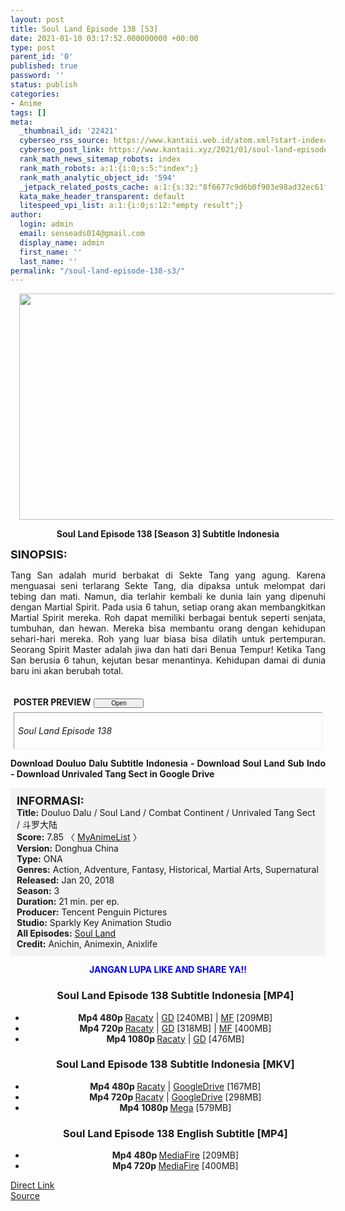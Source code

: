 ```yaml
---
layout: post
title: Soul Land Episode 138 [S3]
date: 2021-01-10 03:17:52.000000000 +00:00
type: post
parent_id: '0'
published: true
password: ''
status: publish
categories:
- Anime
tags: []
meta:
  _thumbnail_id: '22421'
  cyberseo_rss_source: https://www.kantaii.web.id/atom.xml?start-index=1&max-results=150
  cyberseo_post_link: https://www.kantaii.xyz/2021/01/soul-land-episode-138-s3.html
  rank_math_news_sitemap_robots: index
  rank_math_robots: a:1:{i:0;s:5:"index";}
  rank_math_analytic_object_id: '594'
  _jetpack_related_posts_cache: a:1:{s:32:"8f6677c9d6b0f903e98ad32ec61f8deb";a:2:{s:7:"expires";i:1650277623;s:7:"payload";a:0:{}}}
  kata_make_header_transparent: default
  litespeed_vpi_list: a:1:{i:0;s:12:"empty result";}
author:
  login: admin
  email: senseads014@gmail.com
  display_name: admin
  first_name: ''
  last_name: ''
permalink: "/soul-land-episode-138-s3/"
---
```

<div class="separator" style="clear: both; text-align: center;"><a href="https://1.bp.blogspot.com/-rOXQokO-Nuo/X_mIsscmH6I/AAAAAAAADnI/a_qmzJ8JOdEbRPhZzLJX2VB-0lTWJbgXgCLcBGAsYHQ/s1356/Soul%2BLand%2BEp%2B138%2Be.jpg" style="margin-left: 1em; margin-right: 1em;"><img border="0" data-original-height="767" data-original-width="1356" height="362" src="{{ site.baseurl }}/assets/2021/01/Soul%2BLand%2BEp%2B138%2Be.jpg" width="640" /></a></div>
<p>
<div style="text-align: center;"><b>Soul Land Episode 138 [Season 3] Subtitle Indonesia</b></p>
</div>
<p><b><span style="font-size: large;">SINOPSIS:</span></b>
<div style="text-align: justify;">Tang San adalah murid berbakat di Sekte Tang yang agung. Karena menguasai seni terlarang Sekte Tang, dia dipaksa untuk melompat dari tebing dan mati. Namun, dia terlahir kembali ke dunia lain yang dipenuhi dengan Martial Spirit. Pada usia 6 tahun, setiap orang akan membangkitkan Martial Spirit mereka. Roh dapat memiliki berbagai bentuk seperti senjata, tumbuhan, dan hewan. Mereka bisa membantu orang dengan kehidupan sehari-hari mereka. Roh yang luar biasa bisa dilatih untuk pertempuran. Seorang Spirit Master adalah jiwa dan hati dari Benua Tempur! Ketika Tang San berusia 6 tahun, kejutan besar menantinya. Kehidupan damai di dunia baru ini akan berubah total.</p>
<p><a name="more"></a>
<div>
<div style="margin: 5px;">
<div class="smallfont" style="margin-bottom: 2px;"><span style="font-weight: bold;"><br />POSTER PREVIEW</span><input onclick="if (this.parentNode.parentNode.getElementsByTagName('div')[1].getElementsByTagName('div')[0].style.display != '') { this.parentNode.parentNode.getElementsByTagName('div')[1].getElementsByTagName('div')[0].style.display = ''; this.innerText = ''; this.value = ' Close..'; } else { this.parentNode.parentNode.getElementsByTagName('div')[1].getElementsByTagName('div')[0].style.display = 'none'; this.innerText = ''; this.value = ' Clik Here'; }" style="font-size: 10px; margin: 5px; padding: 0px; width: 80px;" type="button" value="Open" /></div>
<div class="alt2" style="border: 1px inset; margin: 0px; padding: 6px;">
<div style="display: none;">
<div class="separator" style="clear: both; text-align: center;"><a href="https://1.bp.blogspot.com/-rOXQokO-Nuo/X_mIsscmH6I/AAAAAAAADnI/a_qmzJ8JOdEbRPhZzLJX2VB-0lTWJbgXgCLcBGAsYHQ/s1356/Soul%2BLand%2BEp%2B138%2Be.jpg" style="margin-left: 1em; margin-right: 1em;"><img border="0" data-original-height="767" data-original-width="1356" height="362" src="{{ site.baseurl }}/assets/2021/01/Soul%2BLand%2BEp%2B138%2Be.jpg" width="640" /></a></div>
<p>
<div class="separator" style="clear: both; text-align: center;"><a href="https://1.bp.blogspot.com/--rxAPqKn_2I/X_mIsdZuSMI/AAAAAAAADnE/qmXS8Xx1e9A-8Y2kAJm99CC3iwA6UwpbwCLcBGAsYHQ/s1360/Soul%2BLand%2BEp%2B138%2Bd.jpg" style="margin-left: 1em; margin-right: 1em;"><img border="0" data-original-height="767" data-original-width="1360" height="362" src="{{ site.baseurl }}/assets/2021/01/Soul%2BLand%2BEp%2B138%2Bd.jpg" width="640" /></a></div>
<p>
<div class="separator" style="clear: both; text-align: center;"><a href="https://1.bp.blogspot.com/-XLQH0rSc_QE/X_mIrgxSXvI/AAAAAAAADnA/surgzRpZARcA5OaMIxUfTBwAxGjytRuKACLcBGAsYHQ/s1362/Soul%2BLand%2BEp%2B138%2Bc.jpg" style="margin-left: 1em; margin-right: 1em;"><img border="0" data-original-height="767" data-original-width="1362" height="360" src="{{ site.baseurl }}/assets/2021/01/Soul%2BLand%2BEp%2B138%2Bc.jpg" width="640" /></a></div>
<p>
<div class="separator" style="clear: both; text-align: center;"><a href="https://1.bp.blogspot.com/-sZiXyVAnxoE/X_mIruPX5CI/AAAAAAAADm8/mKacDUPjTto0BIh0j_Ut_myHknj7zu-FACLcBGAsYHQ/s1359/Soul%2BLand%2BEp%2B138%2Bb.jpg" style="margin-left: 1em; margin-right: 1em;"><img border="0" data-original-height="767" data-original-width="1359" height="362" src="{{ site.baseurl }}/assets/2021/01/Soul%2BLand%2BEp%2B138%2Bb.jpg" width="640" /></a></div>
<p>
<div class="separator" style="clear: both; text-align: center;"><a href="https://1.bp.blogspot.com/-dJgEjASQnrM/X_mIrsQHEmI/AAAAAAAADm4/y-0uOyOo9VkvFYOrhl0mpFZ6aieUcZUuQCLcBGAsYHQ/s1360/Soul%2BLand%2BEp%2B138%2Ba.jpg" style="margin-left: 1em; margin-right: 1em;"><img border="0" data-original-height="767" data-original-width="1360" height="362" src="{{ site.baseurl }}/assets/2021/01/Soul%2BLand%2BEp%2B138%2Ba.jpg" width="640" /></a></div>
</div>
<p><em>Soul Land Episode 138</em></div>
</div>
</div>
<p> <b>Download Douluo Dalu Subtitle Indonesia - Download Soul Land Sub Indo - Download Unrivaled Tang Sect in Google Drive</b></div>
<p>
<div style="background-color: #f3f3f3; padding: 10px; text-align: left;"><b><span style="font-size: large;">INFORMASI:</span></b><br /><b>Title:</b> Douluo Dalu / Soul Land / Combat Continent / Unrivaled Tang Sect / 斗罗大陆<br /><b>Score:</b> 7.85 〈 <a href="https://myanimelist.net/anime/37150/Douluo_Dalu" target="_blank" rel="noopener">MyAnimeList</a> 〉<br /><b>Version:</b> Donghua China<br /><b>Type:</b> ONA<br /><b>Genres:</b> Action, Adventure, Fantasy, Historical, Martial Arts, Supernatural<br /><b>Released:</b> Jan 20, 2018<br /><b>Season:</b> 3<br /><b>Duration:</b> 21 min. per ep.<br /><b>Producer:</b> Tencent Penguin Pictures<br /><b>Studio:</b> Sparkly Key Animation Studio<br /><b>All Episodes:</b> <a href="http://www.kantaii.web.id/2018/02/soul-land-douluo-dalu.html" target="_blank" rel="noopener">Soul Land</a><br /><b>Credit:</b> Anichin, Animexin, Anixlife</div>
<p>
<div style="text-align: center;"><b><span style="color: blue;">JANGAN LUPA LIKE AND SHARE YA!!</span></b>
<div class="dl">
<ul />
<h3 style="text-align: center;">Soul Land Episode 138 Subtitle Indonesia [MP4]</h3>
<li style="text-align: center;"><b>Mp4 480p </b><a href="https://apk.miuiku.com/b7bc" target="_blank" rel="noopener">Racaty</a> | <a href="https://semawur.com/Y5gzFXA4a" target="_blank" rel="noopener">GD</a> [240MB] | <a href="https://semawur.com/bPdKgzO" target="_blank" rel="noopener">MF</a> [209MB]</li>
<li style="text-align: center;"><b>Mp4 720p </b><a href="https://apk.miuiku.com/nNmlRIWL" target="_blank" rel="noopener">Racaty</a> | <a href="https://semawur.com/pq5wkI5qHEu" target="_blank" rel="noopener">GD</a> [318MB] | <a href="https://semawur.com/M8j0" target="_blank" rel="noopener">MF</a> [400MB]</li>
<li style="text-align: center;"><b>Mp4 1080p </b><a href="https://apk.miuiku.com/J6rBZt" target="_blank" rel="noopener">Racaty</a> | <a href="https://semawur.com/ss3Nvdah" target="_blank" rel="noopener">GD</a> [476MB]</li>
</div>
<div class="dl">
<ul />
<h3 style="text-align: center;">Soul Land Episode 138 Subtitle Indonesia [MKV]</h3>
<li style="text-align: center;"><b>Mp4 480p </b><a href="https://semawur.com/GX9Mzq" target="_blank" rel="noopener">Racaty</a> | <a href="https://semawur.com/3QTC" target="_blank" rel="noopener">GoogleDrive</a> [167MB]</li>
<li style="text-align: center;"><b>Mp4 720p </b><a href="https://semawur.com/rUluz" target="_blank" rel="noopener">Racaty</a> | <a href="https://semawur.com/Cjs4kpp" target="_blank" rel="noopener">GoogleDrive</a> [298MB]</li>
<li style="text-align: center;"><b>Mp4 1080p </b><a href="https://semawur.com/BgFzWUb7aL" target="_blank" rel="noopener">Mega</a> [579MB]</li>
</div>
<div class="dl">
<ul />
<h3 style="text-align: center;">Soul Land Episode 138 English Subtitle [MP4]</h3>
<li style="text-align: center;"><b>Mp4 480p </b><a href="https://semawur.com/AgBQZIbqjoFP" target="_blank" rel="noopener">MediaFire</a> [209MB]</li>
<li style="text-align: center;"><b>Mp4 720p </b><a href="https://semawur.com/JCv6nIocxoq" target="_blank" rel="noopener">MediaFire</a> [400MB]</li>
</div></div>
<link rel="stylesheet" href="https://cdnjs.cloudflare.com/ajax/libs/font-awesome/4.7.0/css/font-awesome.min.css" />
<div class="divbtn"> <a href="https://handymansurrender.com/fihup8buzv?key=94550f7ce39444073321dde3b8782f97" class="btn"><i class="fa fa-download"></i> Direct Link</a> <br /><a href="https://www.kantaii.xyz/2021/01/soul-land-episode-138-s3.html">Source</a> </div>
